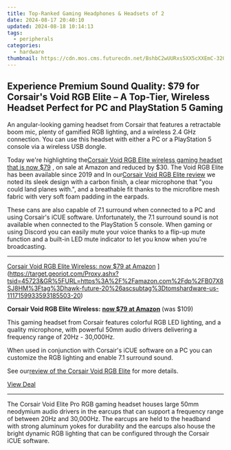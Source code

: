 ```yaml
---
title: Top-Ranked Gaming Headphones & Headsets of 2
date: 2024-08-17 20:40:10
updated: 2024-08-18 10:14:13
tags:
  - peripherals
categories:
  - hardware
thumbnail: https://cdn.mos.cms.futurecdn.net/BshbC2wUURxs5XX5cXXEmC-320-80.jpeg
---
```


## Experience Premium Sound Quality: $79 for Corsair's Void RGB Elite – A Top-Tier, Wireless Headset Perfect for PC and PlayStation 5 Gaming

An angular-looking gaming headset from Corsair that features a retractable boom mic, plenty of gamified RGB lighting, and a wireless 2.4 GHz connection. You can use this headset with either a PC or a PlayStation 5 console via a wireless USB dongle.

 Today we're highlighting the[Corsair Void RGB Elite wireless gaming headset that is now $79](https://target.georiot.com/Proxy.ashx?tsid=45723&GR%5FURL=https%3A%2F%2Famazon.com%2Fdp%2FB07X8SJ8HM%3Ftag%3Dhawk-future-20%26ascsubtag%3Dtomshardware-us-2246000843399652800-20) , on sale at Amazon and reduced by $30\. The Void RGB Elite has been available since 2019 and In our[Corsair Void RGB Elite review](https://tools.techidaily.com) we noted its sleek design with a carbon finish, a clear microphone that "you could land planes with.", and a breathable fit thanks to the microfibre mesh fabric with very soft foam padding in the earpads.

 These cans are also capable of 7.1 surround when connected to a PC and using Corsair's iCUE software. Unfortunately, the 7.1 surround sound is not available when connected to the PlayStation 5 console. When gaming or using Discord you can easily mute your voice thanks to a flip-up mute function and a built-in LED mute indicator to let you know when you're broadcasting.

---

[Corsair Void RGB Elite Wireless: now $79 at Amazon](https://cdn.mos.cms.futurecdn.net/CVsdvfwV5ec5YQAEGvmfoB-200-100.png "Corsair Void RGB Elite Wireless: now $79 at Amazon") ](https://target.georiot.com/Proxy.ashx?tsid=45723&GR%5FURL=https%3A%2F%2Famazon.com%2Fdp%2FB07X8SJ8HM%3Ftag%3Dhawk-future-20%26ascsubtag%3Dtomshardware-us-1117159933593185503-20)

**Corsair Void RGB Elite Wireless:** [**now $79 at Amazon**](https://target.georiot.com/Proxy.ashx?tsid=45723&GR%5FURL=https%3A%2F%2Famazon.com%2Fdp%2FB07X8SJ8HM%3Ftag%3Dhawk-future-20%26ascsubtag%3Dtomshardware-us-8505844913137602924-20) (was $109)  
  
 This gaming headset from Corsair features colorful RGB LED lighting, and a quality microphone, with powerful 50mm audio drivers delivering a frequency range of 20Hz - 30,000Hz.

 When used in conjunction with Corsair's iCUE software on a PC you can customize the RGB lighting and enable 7.1 surround sound.

 See our[review of the Corsair Void RGB Elite](https://tools.techidaily.com) for more details.

[View Deal](https://target.georiot.com/Proxy.ashx?tsid=45723&GR%5FURL=https%3A%2F%2Famazon.com%2Fdp%2FB07X8SJ8HM%3Ftag%3Dhawk-future-20%26ascsubtag%3Dtomshardware-us-1117159933593185503-20)

---

 The Corsair Void Elite Pro RGB gaming headset houses large 50mm neodymium audio drivers in the earcups that can support a frequency range of between 20Hz and 30,000Hz. The earcups are held to the headband with strong aluminum yokes for durability and the earcups also house the bright dynamic RGB lighting that can be configured through the Corsair iCUE software.

<ins class="adsbygoogle"
     style="display:block"
     data-ad-format="autorelaxed"
     data-ad-client="ca-pub-7571918770474297"
     data-ad-slot="1223367746"></ins>



<ins class="adsbygoogle"
     style="display:block"
     data-ad-client="ca-pub-7571918770474297"
     data-ad-slot="8358498916"
     data-ad-format="auto"
     data-full-width-responsive="true"></ins>
